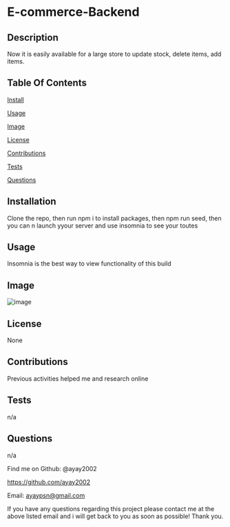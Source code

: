  
<h1>E-commerce-Backend</h1>

<h2>Description</h2>
Now it is easily available for a large store to update stock, delete items, add items.

<h2>Table Of Contents</h2>

<a href='#install'>Install</a>

<a href='#usage'>Usage</a>

<a href ='#image'>Image</a>

<a href ='#license'>License</a>

<a href ='#contributions'>Contributions</a>

<a href ='#tests'>Tests</a>

<a href='#questions'>Questions</a>



<h2 id='install'>Installation</h2>
Clone the repo, then run npm i to install packages, then npm run seed, then you can n launch yyour server and use insomnia to see your toutes

<h2 id='usage'>Usage</h2>Insomnia is the best way to view functionality of this build

<h2 id='image'>Image</h2

![image]()

<h2 id='license'>License</h2>None

<h2 id='contributions'>Contributions</h2>Previous activities helped me and research online

<h2 id='tests'>Tests</h2>n/a

<h2 id='questions'>Questions</h2>n/a

Find me on Github: @ayay2002

https://github.com/ayay2002

Email: ayaypsn@gmail.com

If you have any questions regarding this project please contact me at the above listed email and i will get back to you as soon as possible! Thank you.

